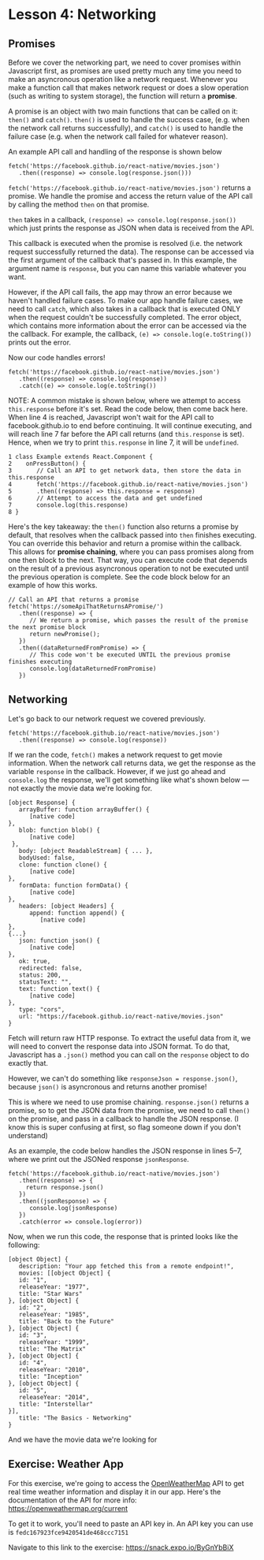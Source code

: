# Lesson 4: Networking
## Promises

Before we cover the networking part, we need to cover promises within Javascript first, as promises are used pretty much any time you need to make an asyncronous operation like a network request. Whenever you make a function call that makes network request or does a slow operation (such as writing to system storage), the function will return a **promise**.

A promise is an object with two main functions that can be called on it: `then()` and `catch()`. `then()` is used to handle the success case, (e.g. when the network call returns successfully), and `catch()` is used to handle the failure case (e.g. when the network call failed for whatever reason).

An example API call and handling of the response is shown below

```
fetch('https://facebook.github.io/react-native/movies.json')
   .then((response) => console.log(response.json())) 
```
       
`fetch('https://facebook.github.io/react-native/movies.json')` returns a promise. We handle the promise and access the return value of the API call by calling the method `then` on that promise. 

`then` takes in a callback, `(response) => console.log(response.json())` which just prints the response as JSON when data is received from the API. 

This callback is executed when the promise is resolved (i.e. the network request successfully returned the data). The response can be accessed via the first argument of the callback that's passed in. In this example, the argument name is `response`, but you can name this variable whatever you want.

However, if the API call fails, the app may throw an error because we haven't handled failure cases. To make our app handle failure cases, we need to call `catch`, which also takes in a callback that is executed ONLY when the request couldn't be successfully completed. The error object, which contains more information about the error can be accessed via the the callback. For example, the callback, `(e) => console.log(e.toString())` prints out the error.

Now our code handles errors!
```
fetch('https://facebook.github.io/react-native/movies.json')    
   .then((response) => console.log(response)) 
   .catch((e) => console.log(e.toString())
```
NOTE: A common mistake is shown below, where we attempt to access `this.response` before it's set. Read the code below, then come back here. When line 4 is reached, Javascript won't wait for the API call to facebook.github.io to end before continuing. It will continue executing, and will reach line 7 far before the API call returns (and `this.response` is set). Hence, when we try to print `this.response` in line 7, it will be `undefined`.
```
1 class Example extends React.Component {
2    onPressButton() {
3       // Call an API to get network data, then store the data in this.response
4       fetch('https://facebook.github.io/react-native/movies.json')
5       .then((response) => this.response = response)
6       // Attempt to access the data and get undefined
7       console.log(this.response)
8 }
```
Here's the key takeaway: the `then()` function also returns a promise by default, that resolves when the callback passed into `then` finishes executing. You can override this behavior and return a promise within the callback. This allows for **promise chaining**, where you can pass promises along from one then block to the next. That way, you can execute code that depends on the result of a previous asyncronous operation to not be executed until the previous operation is complete. See the code block below for an example of how this works.

```
// Call an API that returns a promise
fetch('https://someApiThatReturnsAPromise/')   
   .then((response) => {
      // We return a promise, which passes the result of the promise the next promise block
      return newPromise();
   })
   .then((dataReturnedFromPromise) => {
      // This code won't be executed UNTIL the previous promise finishes executing
      console.log(dataReturnedFromPromise)
   })
```

## Networking
Let's go back to our network request we covered previously. 
```
fetch('https://facebook.github.io/react-native/movies.json')   
   .then((response) => console.log(response)) 
```
If we ran the code, `fetch()` makes a network request to get movie information. When the network call returns data, we get the response as the variable `response` in the callback. However, if we just go ahead and `console.log` the response, we'll get something like what's shown below — not exactly the movie data we're looking for. 
```
[object Response] {
   arrayBuffer: function arrayBuffer() {
      [native code]
},
   blob: function blob() {
      [native code]
 },
   body: [object ReadableStream] { ... },
   bodyUsed: false,
   clone: function clone() {
      [native code]
},
   formData: function formData() {
      [native code]
},
   headers: [object Headers] {
      append: function append() {
         [native code]
},
{...}
   json: function json() {
      [native code]
},
   ok: true,
   redirected: false,
   status: 200,
   statusText: "",
   text: function text() {
      [native code]
},
   type: "cors",
   url: "https://facebook.github.io/react-native/movies.json"
}
```
Fetch will return raw HTTP response. To extract the useful data from it, we will need to convert the response data into JSON format. To do that, Javascript has a `.json()` method you can call on the `response` object to do exactly that. 

However, we can't do something like `responseJson = response.json()`, because `json()` is asyncronous and returns another promise!

This is where we need to use promise chaining. `response.json()` returns a promise, so to get the JSON data from the promise, we need to call `then()` on the promise, and pass in a callback to handle the JSON response. (I know this is super confusing at first, so flag someone down if you don't understand)

As an example, the code below handles the JSON response in lines 5–7, where we print out the JSONed response `jsonResponse`.
```
fetch('https://facebook.github.io/react-native/movies.json')   
   .then((response) => {
     return response.json()
   })
   .then((jsonResponse) => {
      console.log(jsonResponse)
   })
   .catch(error => console.log(error))
```
Now, when we run this code, the response that is printed looks like the following:
```
[object Object] {
   description: "Your app fetched this from a remote endpoint!",
   movies: [[object Object] {
   id: "1",
   releaseYear: "1977",
   title: "Star Wars"
}, [object Object] {
   id: "2",
   releaseYear: "1985",
   title: "Back to the Future"
}, [object Object] {
   id: "3",
   releaseYear: "1999",
   title: "The Matrix"
}, [object Object] {
   id: "4",
   releaseYear: "2010",
   title: "Inception"
}, [object Object] {
   id: "5",
   releaseYear: "2014",
   title: "Interstellar"
}],
   title: "The Basics - Networking"
}
```
And we have the movie data we're looking for

## Exercise: Weather App
For this exercise, we're going to access the [OpenWeatherMap](https://openweathermap.org) API to get real time weather information and display it in our app. Here's the documentation of the API for more info: https://openweathermap.org/current

To get it to work, you'll need to paste an API key in. An API key you can use is `fedc167923fce9420541de468ccc7151`

Navigate to this link to the exercise: https://snack.expo.io/ByGnYbBiX
